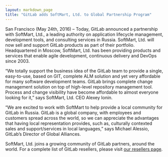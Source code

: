 ```yaml
---
layout: markdown_page
title: "GitLab adds SoftMart, Ltd. to Global Partnership Program"
---
```

 
 San Francisco (May 24th, 2016) – Today, GitLab announced a partnership with SoftMart, Ltd., a leading authority on application lifecycle management, 
 development tools, and consulting services in Russia. SoftMart, Ltd. will now sell and support GitLab products as part of their portfolio. 
 Headquartered in Moscow, SoftMart, Ltd. has been providing products and services that enable agile development, continuous delivery and DevOps 
 since 2003.

“We totally support the business idea of the GitLab team to provide a single, easy-to-use, based on GIT, complete ALM solution and yet very 
affordable for many software development teams. GitLab brings complete change management solution on top of high-level repository management tool. 
Process and change visibility have become affordable to almost everyone looking for it,” says SoftMart, Ltd. CEO Alexey Ionin. 

“We are excited to work with SoftMart to help provide a local community for GitLab in Russia. GitLab is a global company, with employees and customers 
spread across the world, so we can appreciate the advantages that having local representation provides, such as, culturally contexted sales and 
support/services in local languages,” says Michael Alessio, GitLab’s Director of Global Alliances.  

SoftMart, Ltd. joins a growing community of GitLab partners, around the world. For a complete list of GitLab resellers, please visit [our resellers page](https://about.gitlab.com/resellers/). 
